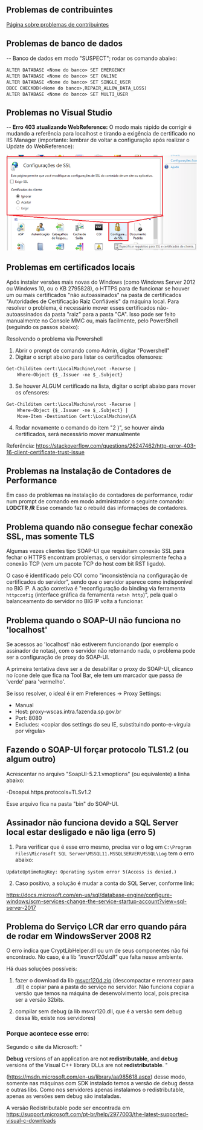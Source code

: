 ## Problemas de contribuintes
[Página sobre problemas de contribuintes​](https://ads.intra.fazenda.sp.gov.br/tfs/ADMIN/Wiki_Arquitetura/_wiki/wikis/Wiki_Arquitetura.wiki/318/Problemas-De-Contribuintes)

## Problemas de banco de dados
-- Banco de dados em modo "SUSPECT"; rodar os comando abaixo:

```
ALTER DATABASE <Nome do banco> SET EMERGENCY
ALTER DATABASE <Nome do banco> SET ONLINE
ALTER DATABASE <Nome do banco> SET SINGLE_USER
DBCC CHECKDB(<Nome do banco>,REPAIR_ALLOW_DATA_LOSS)
ALTER DATABASE <Nome do banco> SET MULTI_USER
```

## Problemas no Visual Studio

-- **Erro 403 atualizando WebReference:** 
  O modo mais rápido de corrigir é mudando a referência para localhost e tirando a exigência de certificado no IIS Manager (importante: lembrar de voltar a configuração após realizar o Update do WebReference):

![IISmanager_SSL.png](/.attachments/IISmanager_SSL-3066955f-969d-4d7f-8abf-a74858c048a4.png)

## Problemas em certificados locais
Após instalar versões mais novas do Windows (como Windows Server 2012 ou Windows 10, ou o KB 2795828), o HTTPS para de funcionar se houver um ou mais certificados "não autoassinados" na pasta de certificados "Autoridades de Certificação Raiz Confiáveis" da máquina local.
Para resolver o problema, é necessário mover esses certificados não-autoassinados da pasta "raiz" para a pasta "CA". Isso pode ser feito manualmente no Console MMC ou, mais facilmente, pelo PowerShell (seguindo os passos abaixo):

Resolvendo o problema via Powershell
1) Abrir o prompt de comando como Admin, digitar "Powershell"
2) Digitar o script abaixo para listar os certificados ofensores:

```
Get-Childitem cert:\LocalMachine\root -Recurse | 
    Where-Object {$_.Issuer -ne $_.Subject}
```

3) Se houver ALGUM certificado na lista, digitar o script abaixo para mover os ofensores:

```
Get-Childitem cert:\LocalMachine\root -Recurse | 
    Where-Object {$_.Issuer -ne $_.Subject} | 
    Move-Item -Destination Cert:\LocalMachine\CA
```

4) Rodar novamente o comando do item "2 )", se houver ainda certificados, será necessário mover manualmente

Referência: https://stackoverflow.com/questions/26247462/http-error-403-16-client-certificate-trust-issue​


 
## Problemas na Instalação de Contadores de Performance
Em caso de problemas na instalação de contadores de performance, rodar num prompt de comando em modo administrador o seguinte comando:
**LODCTR /R**
Esse comando faz o rebuild das informações de contadores. 
 

## Problema quando não consegue fechar conexão SSL, mas somente TLS

Algumas vezes clientes tipo SOAP-UI que requisitam conexão SSL para fechar o HTTPS encontram problemas, o servidor simplesmente fecha a conexão TCP (vem um pacote TCP do host com bit RST ligado).

O caso é identificado pelo COI como "inconsistência na configuração de certificados do servidor", sendo que o servidor aparece como indisponível no BIG IP. A ação corretiva é "reconfiguração do binding via ferramenta `httpconfig` (interface gráfica da ferramenta `netsh http`)", pela qual o balanceamento do servidor no BIG IP volta a funcionar.

## Problema quando o SOAP-UI não funciona no 'localhost'

Se acessos ao 'localhost' não estiverem funcionando (por exemplo o assinador de notas), com o servidor não retornando nada, o problema pode ser a configuração de proxy do SOAP-UI. 

A primeira tentativa deve ser a de desabilitar o proxy do SOAP-UI, clicanco no ícone dele que fica na Tool Bar, ele tem um marcador que passa de 'verde' para 'vermelho'.

Se isso resolver, o ideal é ir em Preferences -> Proxy Settings:

 * Manual
 * Host: proxy-wscas.intra.fazenda.sp.gov.br​
 * Port: 8080
 * Excludes: <copiar dos settings do seu IE, substituindo ponto-e-vírgula por vírgula>


## Fazendo o SOAP-UI forçar protocolo TLS1.2 (ou algum outro)

Acrescentar no arquivo "SoapUI-5.2.1.vmoptions" (ou equivalente) a linha abaixo:

  -Dsoapui.https.protocols=TLSv1.2​ 

Esse arquivo fica na pasta "bin" do SOAP-UI.



## Assinador não funciona devido a SQL Server local estar desligado e não liga (erro 5)

1) Para verificar que é esse erro mesmo, precisa ver o log em `C:\Program Files\Microsoft SQL Server\MSSQL11.MSSQLSERVER\MSSQL\Log` tem o erro abaixo:

`UpdateUptimeRegKey: Operating system error 5(Access is denied.)​`

2) Caso positivo, a solução é mudar a conta do SQL Server, conforme link:

https://docs.microsoft.com/en-us/sql/database-engine/configure-windows/scm-services-change-the-service-startup-account?view=sql-server-2017​



## Problema do Serviço LCR dar erro quando pára de rodar em WindowsServer 2008 R2

O erro indica que CryptLibHelper.dll ou um de seus componentes não foi encontrado. No caso, é a lib _"msvcr120d.dll"_ que falta nesse ambiente.

Há duas soluções possíveis:

1) fazer o download da lib [msvcr120d.zip](/.attachments/msvcr120d-cc4896af-174b-4950-aba5-16301e2111d3.zip) (descompactar e renomear para .dll) e copiar para a pasta do serviço no servidor. Não funciona copiar a versão que temos na máquina de desenvolvimento local, pois precisa ser a versão 32bits.

2) compilar sem debug (a lib msvcr120.dll, que é a versão sem debug dessa lib, existe nos servidores)

### Porque acontece esse erro:

Segundo o site da Microsoft: "

**Debug** versions of an application are not **redistributable**, and **debug** versions of the Visual C++ library DLLs are not **redistributable**.
"

​(https://msdn.microsoft.com/en-us/library/aa985618.aspx)
desse modo, somente nas máquinas com SDK instalado temos a versão de debug dessa e outras libs. Como nos servidores apenas instalamos o redistributable, apenas as versões sem debug são instaladas.

A versão Redistributable pode ser encontrada em https://support.microsoft.com/pt-br/help/2977003/the-latest-supported-visual-c-downloads